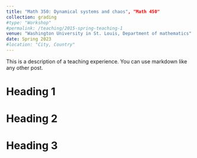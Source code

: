 ```yaml
---
title: "Math 350: Dynamical systems and chaos", "Math 450"
collection: grading
#type: "Workshop"
#permalink: /teaching/2015-spring-teaching-1
venue: "Washington University in St. Louis, Department of mathematics"
date: Spring 2023
#location: "City, Country"
---
```


This is a description of a teaching experience. You can use markdown like any other post.

Heading 1
======

Heading 2
======

Heading 3
======
